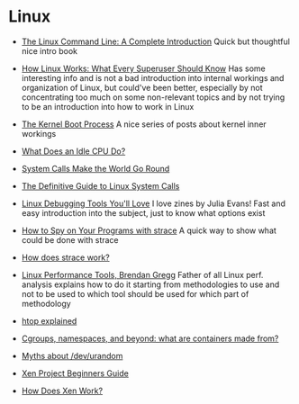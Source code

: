 # Linux

* [The Linux Command Line: A Complete Introduction](https://www.amazon.com/Linux-Command-Line-Complete-Introduction)
  Quick but thoughtful nice intro book

* [How Linux Works: What Every Superuser Should Know](https://www.amazon.com/How-Linux-Works-Superuser-Should/dp/1593270356)
  Has some interesting info and is not a bad introduction into internal workings and
  organization of Linux, but could've been better, especially by not concentrating
  too much on some non-relevant topics and by not trying to be an introduction into
  how to work in Linux

* [The Kernel Boot Process](http://duartes.org/gustavo/blog/post/kernel-boot-process/)
  A nice series of posts about kernel inner workings

* [What Does an Idle CPU Do?](http://duartes.org/gustavo/blog/post/what-does-an-idle-cpu-do/)

* [System Calls Make the World Go Round](http://duartes.org/gustavo/blog/post/system-calls/)

* [The Definitive Guide to Linux System Calls](https://blog.packagecloud.io/eng/2016/04/05/the-definitive-guide-to-linux-system-calls/)

* [Linux Debugging Tools You'll Love](http://jvns.ca/debugging-zine.pdf)
  I love zines by Julia Evans! Fast and easy introduction into the subject, just to know 
  what options exist

* [How to Spy on Your Programs with strace](http://jvns.ca/strace-zine-unfolded.pdf)
  A quick way to show what could be done with strace

* [How does strace work?](https://blog.packagecloud.io/eng/2016/02/29/how-does-strace-work/)

* [Linux Performance Tools, Brendan Gregg](https://www.youtube.com/watch?v=FJW8nGV4jxY)
  Father of all Linux perf. analysis explains how to do it starting from methodologies
  to use and not to be used to which tool should be used for which part of methodology

* [htop explained](https://peteris.rocks/blog/htop/)

* [Cgroups, namespaces, and beyond: what are containers made from?](https://www.youtube.com/watch?v=sK5i-N34im8)

* [Myths about /dev/urandom](http://www.2uo.de/myths-about-urandom/)

* [Xen Project Beginners Guide](https://wiki.xenproject.org/wiki/Xen_Project_Beginners_Guide)

* [How Does Xen Work?](http://www-archive.xenproject.org/files/Marketing/HowDoesXenWork.pdf)
